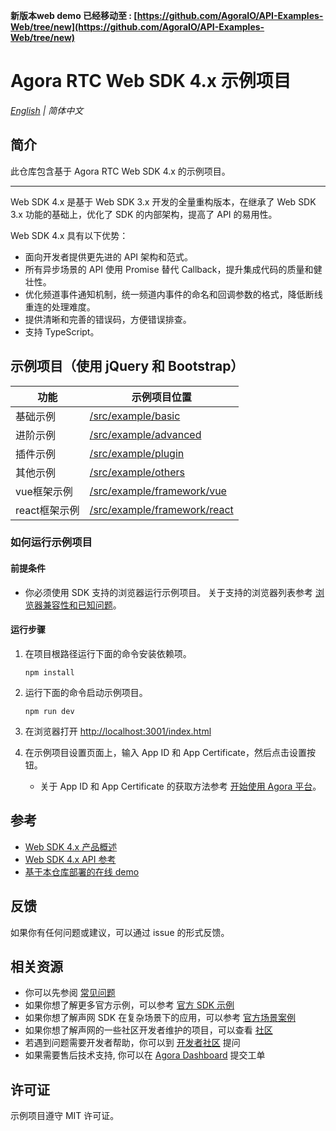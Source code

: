 **新版本web demo 已经移动至 : [https://github.com/AgoraIO/API-Examples-Web/tree/new](https://github.com/AgoraIO/API-Examples-Web/tree/new)**

# Agora RTC Web SDK 4.x 示例项目

_[English](README.md) | 简体中文_

## 简介

此仓库包含基于 Agora RTC Web SDK 4.x 的示例项目。

<hr>

Web SDK 4.x 是基于 Web SDK 3.x 开发的全量重构版本，在继承了 Web SDK 3.x 功能的基础上，优化了 SDK 的内部架构，提高了 API 的易用性。

Web SDK 4.x 具有以下优势：

- 面向开发者提供更先进的 API 架构和范式。
- 所有异步场景的 API 使用 Promise 替代 Callback，提升集成代码的质量和健壮性。
- 优化频道事件通知机制，统一频道内事件的命名和回调参数的格式，降低断线重连的处理难度。
- 提供清晰和完善的错误码，方便错误排查。
- 支持 TypeScript。

## 示例项目（使用 jQuery 和 Bootstrap）

| 功能             | 示例项目位置                     |
| ------------------- | -------------------------------- |
| 基础示例      | [/src/example/basic](/src/example/basic)        |
| 进阶示例      | [/src/example/advanced](/src/example/advanced) |
| 插件示例      | [/src/example/plugin](/src/example/plugin)            |
| 其他示例      | [/src/example/others](/src/example/others)            |
| vue框架示例   | [/src/example/framework/vue](/src/example/framework/vue)        |
| react框架示例 | [/src/example/framework/react](/src/example/framework/react)  |


### 如何运行示例项目

#### 前提条件

- 你必须使用 SDK 支持的浏览器运行示例项目。 关于支持的浏览器列表参考 [浏览器兼容性和已知问题](https://doc.shengwang.cn/doc/rtc/javascript/overview/browser-compatibility)。

#### 运行步骤

1. 在项目根路径运行下面的命令安装依赖项。

   ```shell
   npm install
   ```

2. 运行下面的命令启动示例项目。

   ```shell
   npm run dev
   ```

3. 在浏览器打开 [http://localhost:3001/index.html](http://localhost:3001/index.html)

4. 在示例项目设置页面上，输入 App ID 和 App Certificate，然后点击设置按钮。
   - 关于 App ID 和 App Certificate 的获取方法参考 [开始使用 Agora 平台](https://docs.agora.io/cn/Agora%20Platform/get_appid_token)。

## 参考

- [Web SDK 4.x 产品概述](https://doc.shengwang.cn/doc/rtc/javascript/overview/product-overview)
- [Web SDK 4.x API 参考](https://doc.shengwang.cn/api-ref/rtc/javascript/overview)
- [基于本仓库部署的在线 demo](https://webdemo.agora.io/)

## 反馈

如果你有任何问题或建议，可以通过 issue 的形式反馈。

## 相关资源

- 你可以先参阅 [常见问题](https://doc.shengwang.cn/faq/list?category=integration-issues&platform=javascript&product=rtc)
- 如果你想了解更多官方示例，可以参考 [官方 SDK 示例](https://github.com/AgoraIO)
- 如果你想了解声网 SDK 在复杂场景下的应用，可以参考 [官方场景案例](https://github.com/AgoraIO-usecase)
- 如果你想了解声网的一些社区开发者维护的项目，可以查看 [社区](https://github.com/AgoraIO-Community)
- 若遇到问题需要开发者帮助，你可以到 [开发者社区](https://rtcdeveloper.com/) 提问
- 如果需要售后技术支持, 你可以在 [Agora Dashboard](https://console.shengwang.cn/overview) 提交工单

## 许可证

示例项目遵守 MIT 许可证。
